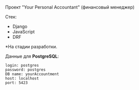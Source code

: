 Проект "Your Personal Accountant"
(финансовый менеджер)

Стек:
- Django
- JavaScript
- DRF

*На стадии разработки. 



Данные для **PostgreSQL**: 
```
login: postgres
password: postgres
DB name: yourAccountment
host: localhost
port: 5423

``` 

